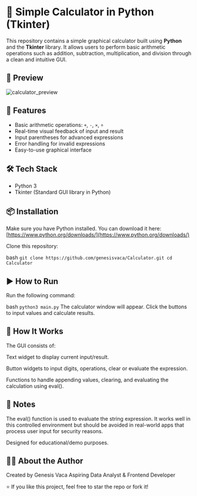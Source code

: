 # 🧮 Simple Calculator in Python (Tkinter)

This repository contains a simple graphical calculator built using **Python** and the **Tkinter** library. It allows users to perform basic arithmetic operations such as addition, subtraction, multiplication, and division through a clean and intuitive GUI.

## 📸 Preview

![calculator_preview](https://user-images.githubusercontent.com/your-username/your-image-path.png)  


## 🚀 Features

- Basic arithmetic operations: `+`, `-`, `×`, `÷`
- Real-time visual feedback of input and result
- Input parentheses for advanced expressions
- Error handling for invalid expressions
- Easy-to-use graphical interface

## 🛠️ Tech Stack

- Python 3
- Tkinter (Standard GUI library in Python)

## 📦 Installation

Make sure you have Python installed. You can download it here: [https://www.python.org/downloads/](https://www.python.org/downloads/)

Clone this repository:

bash
`git clone https://github.com/genesisvaca/Calculator.git
cd Calculator`

## ▶️ How to Run
Run the following command:

bash
`python3 main.py`
The calculator window will appear. Click the buttons to input values and calculate results.

## 🧠 How It Works
The GUI consists of:

Text widget to display current input/result.

Button widgets to input digits, operations, clear or evaluate the expression.

Functions to handle appending values, clearing, and evaluating the calculation using eval().

## 📌 Notes
The eval() function is used to evaluate the string expression. It works well in this controlled environment but should be avoided in real-world apps that process user input for security reasons.

Designed for educational/demo purposes.

## 👩‍💻 About the Author
Created by Genesis Vaca
Aspiring Data Analyst & Frontend Developer

⭐ If you like this project, feel free to star the repo or fork it!
